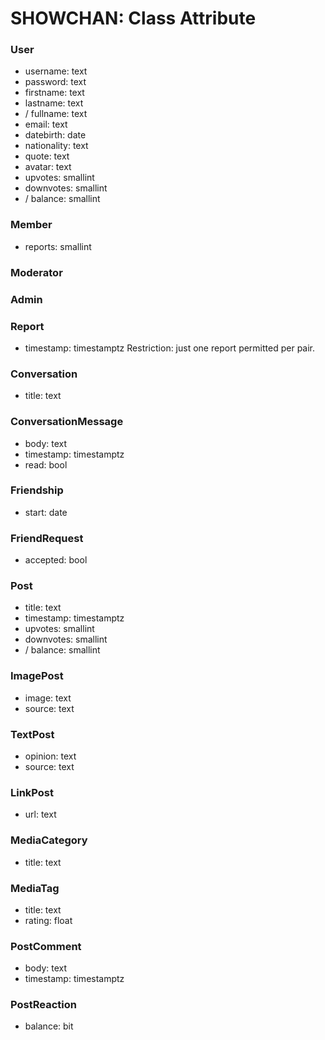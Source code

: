 # SHOWCHAN: Class Attribute
### User
* username: text
* password: text
* firstname: text
* lastname: text
* / fullname: text
* email: text
* datebirth: date
* nationality: text
* quote: text
* avatar: text
* upvotes: smallint
* downvotes: smallint
* / balance: smallint

### Member
* reports: smallint

### Moderator

### Admin

### Report
* timestamp: timestamptz
Restriction: just one report permitted per pair.

### Conversation
* title: text

### ConversationMessage
* body: text
* timestamp: timestamptz
* read: bool

### Friendship
* start: date

### FriendRequest
* accepted: bool

### Post
* title: text
* timestamp: timestamptz
* upvotes: smallint
* downvotes: smallint
* / balance: smallint

### ImagePost
* image: text
* source: text

### TextPost
* opinion: text
* source: text

### LinkPost
* url: text

### MediaCategory
* title: text

### MediaTag
* title: text
* rating: float

### PostComment
* body: text
* timestamp: timestamptz

### PostReaction
* balance: bit
